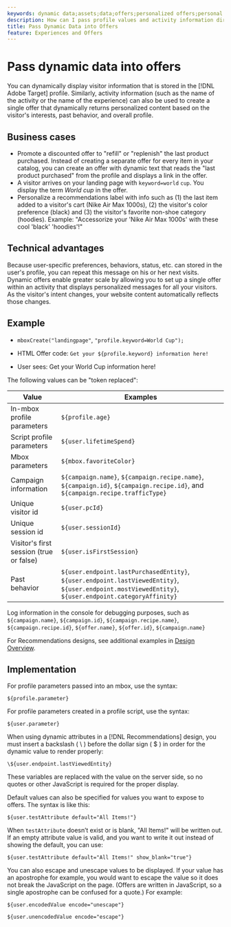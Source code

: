 ```yaml
---
keywords: dynamic data;assets;data;offers;personalized offers;personal offers;token replace
description: How can I pass profile values and activity information directly in an HTML or JSON offer?
title: Pass Dynamic Data into Offers
feature: Experiences and Offers
---
```


# Pass dynamic data into offers

You can dynamically display visitor information that is stored in the [!DNL Adobe Target] profile. Similarly, activity information (such as the name of the activity or the name of the experience) can also be used to create a single offer that dynamically returns personalized content based on the visitor's interests, past behavior, and overall profile.

## Business cases

* Promote a discounted offer to "refill" or "replenish" the last product purchased. Instead of creating a separate offer for every item in your catalog, you can create an offer with dynamic text that reads the "last product purchased" from the profile and displays a link in the offer.
* A visitor arrives on your landing page with `keyword=world` `cup`. You display the term *World cup* in the offer.
* Personalize a recommendations label with info such as (1) the last item added to a visitor's cart (Nike Air Max 1000s), (2) the visitor's color preference (black) and (3) the visitor's favorite non-shoe category (hoodies). Example: "Accessorize your 'Nike Air Max 1000s' with these cool 'black' 'hoodies'!"

## Technical advantages

Because user-specific preferences, behaviors, status, etc. can stored in the user's profile, you can repeat this message on his or her next visits. Dynamic offers enable greater scale by allowing you to set up a single offer within an activity that displays personalized messages for all your visitors. As the visitor's intent changes, your website content automatically reflects those changes.

## Example

* `mboxCreate("landingpage"`, `"profile.keyword=World Cup");` 

* HTML Offer code: `Get your ${profile.keyword} information here!` 
* User sees: Get your World Cup information here!

The following values can be "token replaced":

|Value|Examples|
|--- |--- |
|In-mbox profile parameters|`${profile.age}`|
|Script profile parameters|`${user.lifetimeSpend}`|
|Mbox parameters|`${mbox.favoriteColor}`|
|Campaign information|`${campaign.name}`, `${campaign.recipe.name}`, `${campaign.id}`, `${campaign.recipe.id}`, and `${campaign.recipe.trafficType}`|
|Unique visitor id|`${user.pcId}`|
|Unique session id|`${user.sessionId}`|
|Visitor's first session (true or false)|`${user.isFirstSession}`|
|Past behavior|`${user.endpoint.lastPurchasedEntity}`, `${user.endpoint.lastViewedEntity}`, `${user.endpoint.mostViewedEntity}`, `${user.endpoint.categoryAffinity}`| 

Log information in the console for debugging purposes, such as `${campaign.name}`, `${campaign.id}`, `${campaign.recipe.name}`, `${campaign.recipe.id}`, `${offer.name}`, `${offer.id}`, `${campaign.name}`

For Recommendations designs, see additional examples in [Design Overview](/help/c-recommendations/c-design-overview/design-overview.md).

## Implementation

For profile parameters passed into an mbox, use the syntax:

`${profile.parameter}` 

For profile parameters created in a profile script, use the syntax:

`${user.parameter}`

When using dynamic attributes in a [!DNL Recommendations] design, you must insert a backslash ( &#92; ) before the dollar sign ( $ ) in order for the dynamic value to render properly: 

`\${user.endpoint.lastViewedEntity}`

These variables are replaced with the value on the server side, so no quotes or other JavaScript is required for the proper display. 

Default values can also be specified for values you want to expose to offers. The syntax is like this:

`${user.testAttribute default="All Items!"}`

When `testAttribute` doesn’t exist or is blank, "All Items!" will be written out. If an empty attribute value is valid, and you want to write it out instead of showing the default, you can use:

`${user.testAttribute default="All Items!" show_blank="true"}`

You can also escape and unescape values to be displayed. If your value has an apostrophe for example, you would want to escape the value so it does not break the JavaScript on the page. (Offers are written in JavaScript, so a single apostrophe can be confused for a quote.) For example:

`${user.encodedValue encode="unescape"}`

`${user.unencodedValue encode="escape"}`